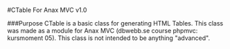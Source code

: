 #CTable For Anax MVC v1.0

###Purpose
CTable is a basic class for generating HTML Tables. This class was made as a module for Anax MVC (dbwebb.se course phpmvc: kursmoment 05).
This class is not intended to be anything "advanced".


